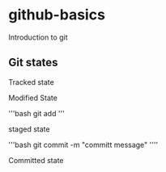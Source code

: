 # github-basics

Introduction to git

## Git states

Tracked state

Modified State

'''bash
    git add <filename>
'''

staged state 

'''bash
   git commit -m "committ message"
   ''''

Committed state

